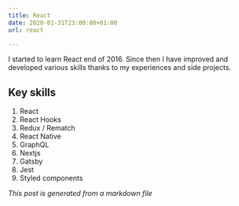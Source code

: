 ```yaml
---
title: React
date: 2020-01-31T23:00:00+01:00
url: react

---
```

I started to learn React end of 2016. Since then I have improved and developed various skills thanks to my experiences and side projects.

## Key skills

1. React
2. React Hooks
3. Redux / Rematch
4. React Native
5. GraphQL
6. Nextjs
7. Gatsby
8. Jest
9. Styled components

*This post is generated from a markdown file*